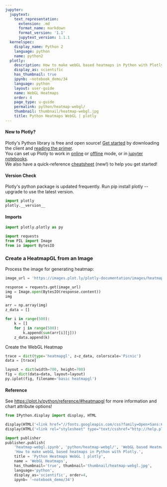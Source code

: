 ```yaml
---
jupyter:
  jupytext:
    text_representation:
      extension: .md
      format_name: markdown
      format_version: '1.1'
      jupytext_version: 1.1.1
  kernelspec:
    display_name: Python 2
    language: python
    name: python2
  plotly:
    description: How to make webGL based heatmaps in Python with Plotly.
    display_as: scientific
    has_thumbnail: true
    ipynb: ~notebook_demo/34
    language: python
    layout: user-guide
    name: WebGL Heatmaps
    order: 4
    page_type: u-guide
    permalink: python/heatmap-webgl/
    thumbnail: thumbnail/heatmap-webgl.jpg
    title: Python Heatmaps WebGL | plotly
---
```


#### New to Plotly?
Plotly's Python library is free and open source! [Get started](https://plot.ly/python/getting-started/) by downloading the client and [reading the primer](https://plot.ly/python/getting-started/).
<br>You can set up Plotly to work in [online](https://plot.ly/python/getting-started/#initialization-for-online-plotting) or [offline](https://plot.ly/python/getting-started/#initialization-for-offline-plotting) mode, or in [jupyter notebooks](https://plot.ly/python/getting-started/#start-plotting-online).
<br>We also have a quick-reference [cheatsheet](https://images.plot.ly/plotly-documentation/images/python_cheat_sheet.pdf) (new!) to help you get started!
#### Version Check
Plotly's python package is updated frequently. Run pip install plotly --upgrade to use the latest version.

```python
import plotly
plotly.__version__
```

#### Imports

```python
import plotly.plotly as py

import requests
from PIL import Image
from io import BytesIO
```

### Create a HeatmapGL from an Image 
Process the image for generating heatmap:

```python
image_url = 'https://images.plot.ly/plotly-documentation/images/heatmap-galaxy.jpg'

response = requests.get(image_url)
img = Image.open(BytesIO(response.content))
img
```

```python
arr = np.array(img)
z_data = []

for i in range(500):
    k = []
    for j in range(500):
        k.append(sum(arr[i][j]))
    z_data.append(k)
```

Create the WebGL Heatmap

```python
trace = dict(type='heatmapgl', z=z_data, colorscale='Picnic')
data = [trace]

layout = dict(width=700, height=700)
fig = dict(data=data, layout=layout)
py.iplot(fig, filename='basic heatmapgl')
```

#### Reference 
See https://plot.ly/python/reference/#heatmapgl for more information and chart attribute options!


```python
from IPython.display import display, HTML

display(HTML('<link href="//fonts.googleapis.com/css?family=Open+Sans:600,400,300,200|Inconsolata|Ubuntu+Mono:400,700rel="stylesheet" type="text/css" />'))
display(HTML('<link rel="stylesheet" type="text/csshref="http://help.plot.ly/documentation/all_static/css/ipython-notebook-custom.css">'))

import publisher
publisher.publish(
    'heatmap-webgl.ipynb', 'python/heatmap-webgl/', 'WebGL based Heatmaps | plotly',
    'How to make webGL based heatmaps in Python with Plotly.',
    title = 'Python Heatmaps WebGL | plotly',
    name = 'WebGL Heatmaps',
    has_thumbnail='true', thumbnail='thumbnail/heatmap-webgl.jpg', 
    language='python',
    display_as='scientific', order=4,
    ipynb= '~notebook_demo/34')
```

```python

```